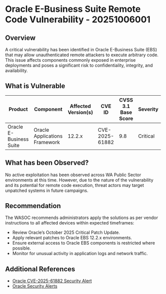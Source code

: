 # Oracle E-Business Suite Remote Code Vulnerability - 20251006001

## Overview

A critical vulnerability has been identified in Oracle E-Business Suite (EBS) that may allow unauthenticated remote attackers to execute arbitrary code. This issue affects components commonly exposed in enterprise deployments and poses a significant risk to confidentiality, integrity, and availability.

## What is Vulnerable

| Product                 | Component                     | Affected Version(s) | CVE ID         | CVSS 3.1 Base Score | Severity |
| ----------------------- | ----------------------------- | ------------------- | -------------- | ------------------- | -------- |
| Oracle E-Business Suite | Oracle Applications Framework | 12.2.x              | CVE-2025-61882 | 9.8                 | Critical |

## What has been Observed?

No active exploitation has been observed across WA Public Sector environments at this time. However, due to the nature of the vulnerability and its potential for remote code execution, threat actors may target unpatched systems in future campaigns.

## Recommendation

The WASOC recommends administrators apply the solutions as per vendor instructions to all affected devices within expected timeframes:

- Review Oracle’s October 2025 Critical Patch Update.
- Apply relevant patches to Oracle EBS 12.2.x environments.
- Ensure external access to Oracle EBS components is restricted where possible.
- Monitor for unusual activity in application logs and network traffic.

## Additional References

- [Oracle CVE-2025-61882 Security Alert](https://www.oracle.com/security-alerts/alert-cve-2025-61882.html)
- [Oracle Security Alerts](https://www.oracle.com/security-alerts/)
